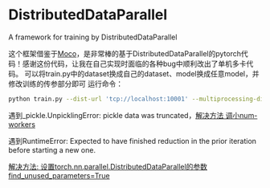# DistributedDataParallel
A framework for training by DistributedDataParallel

这个框架借鉴于[Moco](https://github.com/facebookresearch/moco)，是非常棒的基于DistributedDataParallel的pytorch代码！感谢这份代码，让我在自己实现时面临的各种bug中顺利改出了单机多卡代码。
可以将train.py中的dataset换成自己的dataset、model换成任意model，并修改训练的传参部分即可
运行命令：
```bash
python train.py --dist-url 'tcp://localhost:10001' --multiprocessing-distributed --world-size 1 --rank 0 
```

遇到_pickle.UnpicklingError: pickle data was truncated，[解决方法 调小num-workers](https://blog.csdn.net/leo0308/articyle/details/123585400)


遇到RuntimeError: Expected to have finished reduction in the prior iteration before starting a new one. 


[解决方法: 设置torch.nn.parallel.DistributedDataParallel的参数find_unused_parameters=True](https://blog.csdn.net/weixin_44966641/article/details/120385212)
